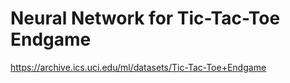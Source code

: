 # Neural Network for Tic-Tac-Toe Endgame

https://archive.ics.uci.edu/ml/datasets/Tic-Tac-Toe+Endgame
